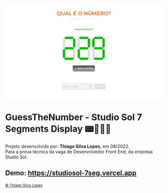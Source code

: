 <!-- -->
<div align="center">
<img src="./public/app.jpg" align="center">
</div>

# GuessTheNumber - Studio Sol 7 Segments Display 📟👨🏻‍💻

<p>Projeto desenvolvido por: <strong>Thiago Silva Lopes</strong>, em 08/2022.<br/>
Para a prova técnica da vaga de Desenvolvedor Front End, da empresa Studio Sol.</p>

## Demo: https://studiosol-7seg.vercel.app

<small>
<a href="https://github.com/Thiagoow" target="_blank">
  © Thiago Silva Lopes
</a>
</small>
